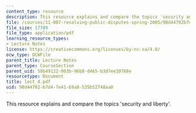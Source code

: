 ```yaml
---
content_type: resource
description: This resource explains and compare the topics 'security and liberty'.
file: /courses/11-007-resolving-public-disputes-spring-2005/98d44702b7d47e4169a8535b52748aa0_lect_4.pdf
file_size: 17709
file_type: application/pdf
learning_resource_types:
- Lecture Notes
license: https://creativecommons.org/licenses/by-nc-sa/4.0/
ocw_type: OCWFile
parent_title: Lecture Notes
parent_type: CourseSection
parent_uid: 50b49122-903b-96b8-d465-b3d7ee39768e
resourcetype: Document
title: lect_4.pdf
uid: 98d44702-b7d4-7e41-69a8-535b52748aa0
---
```

This resource explains and compare the topics 'security and liberty'.